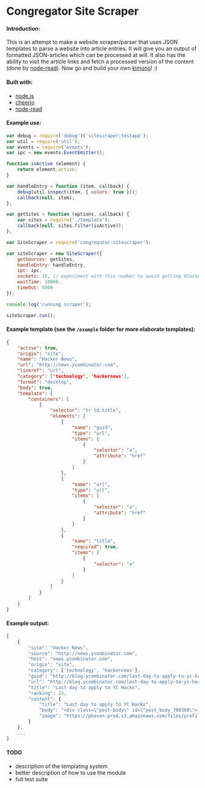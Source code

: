 Congregator Site Scraper
====================================================

#### Introduction:
This is an attempt to make a website scraper/parser that uses JSON templates to parse a website into article entries. It will give you an output of formatted JSON-articles which can be processed at will. It also has the ability to visit the article links and fetch a processed version of the content (done by [node-read](http://github.com/bndr/node-read/)). Now go and build your own [kimono](https://www.kimonolabs.com/)! :)

#### Built with:
* [node.js](http://www.nodejs.org/)
* [cheerio](http://github.com/cheeriojs/cheerio/)
* [node-read](http://github.com/bndr/node-read/)

#### Example use:
```js
var debug = require('debug')('sitescraper:testapp');
var util = require('util');
var events = require('events');
var ipc = new events.EventEmitter();

function isActive (element) {
    return element.active;
}

var handleEntry = function (item, callback) {
    debug(util.inspect(item, { colors: true }));
    callback(null, item);
};

var getSites = function (options, callback) {
    var sites = require('./template');
    callback(null, sites.filter(isActive));
};

var SiteScraper = require('congregator-sitescraper');

var siteScraper = new SiteScraper({
    getSources: getSites,
    handleEntry: handleEntry,
    ipc: ipc,
    sockets: 15, // experiment with this number to avoid getting blocked connections (DDOS protection)
    waitTime: 10000,
    timeOut: 5000
});

console.log('running scraper');

siteScraper.run();
```

#### Example template (see the `/example` folder for more elaborate templates):
```json
{
    "active": true,
    "origin": "site",
    "name": "Hacker News",
    "url": "http://news.ycombinator.com",
    "linkref": "url",
    "category": ['technology', 'hackernews'],
    "format": "desktop",
    "body": true,
    "template": {
        "containers": [
            {
                "selector": "tr td.title",
                "elements": [
                    {
                        "name": "guid",
                        "type": "url",
                        "items": [
                            {
                                "selector": "a",
                                "attribute": "href"
                            }
                        ]
                    },
                    {
                        "name": "url",
                        "type": "url",
                        "items": [
                            {
                                "selector": "a",
                                "attribute": "href"
                            }
                        ]
                    },
                    {
                        "name": "title",
                        "required": true,
                        "items": [
                            {
                                "selector": "a"
                            }
                        ]
                    }
                ]
            }
        ]
    }
}
```

#### Example output:
```js
[
    {
        "site": "Hacker News",
        "source": "http://news.ycombinator.com",
        "host": "news.ycombinator.com",
        "origin": "site",
        "category": ['technology', 'hackernews'],
        "guid": "http://blog.ycombinator.com/last-day-to-apply-to-yc-hacks",
        "url": "http://blog.ycombinator.com/last-day-to-apply-to-yc-hacks",
        "title": "Last day to apply to YC Hacks",
        "ranking": 23,
        "content": {
            "title": "Last day to apply to YC Hacks",
            "body": "<div class=\"post-body\" id=\"post_body_708360\"> <p>It's the last day to apply to Y Combinator's first hackathon, <a href=\"https://ycombinatorevents.wufoo.com/forms/yc-hacks-application/\">YC Hacks</a>. </p><p>The hackathon will be hosted at YC's office in Mountain View, CA on August 2-3. Our goal is to give smart hackers an excuse to get together and spend time building something they find interesting. We don't have a theme—we want to leave it open to any good ideas.<br></p><p>Kickoff will be at noon on Saturday, August 2. YC companies that develop platforms, services and developer tools, will be around to act as mentors. Judging will happen the evening of August 3. YC alumni are donating prizes, and the top teams will get guaranteed YC interviews for the next batch.</p><div>You can apply individually or as a team. Please have each team member fill out an application.</div><div><br></div><div>Apply <a href=\"https://ycombinatorevents.wufoo.com/forms/yc-hacks-application/\">here</a> by 11:59pm PST tonight. Invitations will be sent by July 7.<br> </div><div><br></div> </div>",
            "image": "https://phaven-prod.s3.amazonaws.com/files/profile_pic/asset/1095067/z1Mvfb6GiEa405SoRjHKSEd4hFw/large_logo2000.png"
        }
    },
    ...
]
```

#### TODO
* description of the templating system
* better description of how to use the module
* full test suite